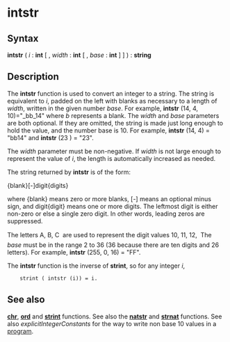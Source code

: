 
# intstr

## Syntax
**intstr** ( _i_ : **int** [ , _width_ : **int** [ , _base_ : **int** ] ] ) : **string**

## Description
The **intstr** function is used to convert an integer to a string. The string is equivalent to _i_, padded on the left with blanks as necessary to a length of _width_, written in the given number _base_. For example, **intstr** (14, 4, 10)="_bb_14" where _b_ represents a blank. The _width_ and _base_ parameters are both optional. If they are omitted, the string is made just long enough to hold the value, and the number base is 10. For example, **intstr** (14, 4) = "bb14" and **intstr** (23 ) = "23". 

The _width_ parameter must be non-negative. If _width_ is not large enough to represent the value of _i_, the length is automatically increased as needed.

The string returned by **intstr** is of the form:


{blank}[-]digit{digits}


where {blank} means zero or more blanks, [-] means an optional minus sign, and digit{digit} means one or more digits. The leftmost digit is either non-zero or else a single zero digit. In other words, leading zeros are suppressed.

The letters A, B, C &#133; are used to represent the digit values 10, 11, 12, &#133; The _base_ must be in the range 2 to 36 (36 because there are ten digits and 26 letters). For example, **intstr** (255, 0, 16) = "FF".

The **intstr** function is the inverse of **strint**, so for any integer _i_, 

        strint ( intstr (i)) = i.
## See also
**[chr](chr.html)**, **[ord](ord.html)** and **[strint](strint.html)** functions. See also the **[natstr](natstr.html)** and **[strnat](strnat.html)** functions. See also _explicitIntegerConstants_ for the way to write non base 10 values in a [program](program.html).

